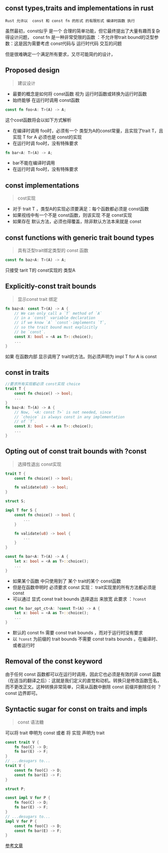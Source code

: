## const types,traits and implementations in rust
    Rust 允许以  const 和 const fn 的形式 的有限形式 编译时函数 执行
虽然最初，const似乎 是一个 合理的简单功能，但它最终提出了大量有趣而复杂得设计问题，
const fn  是一种非常受限的函数
   ：不允许带trait bound的泛型参数：这是因为需要考虑 const代码与 运行时代码 交互的问题

但是很难确定一个满足所有要求，又尽可能简约的设计，


## Proposed design
> 建议设计
* 最要的概念是如何将 const函数 视为 运行时函数或转换为运行时函数
* 始终能够 在运行时调用 const函数

```rust
const fn foo<A: T>(A) -> A;
```
这个cost函数将会以如下方式解析
* 在编译时调用 foo时，必须有一个 类型为A的const常量，且实现了trait T，且 实现 T for A 必须也是 const的实现
* 在运行时调 foo时，没有特殊要求

```rust
fn bar<A: T>(A) -> A;
```
* bar不能在编译时调用
* 在运行时调 foo时，没有特殊要求




## const implementations
> cost实现

* 对于 trait T ，类型A的实现必须要满足：每个函数都必须是 const函数
* 如果视线中有一个不是 const函数，则该实现 不是 const实现
* 如果存在 默认方法，必须也得覆盖，除非默认方法本来就是 const


  
## const functions with generic trait bound types
> 具有泛型trait绑定类型的 const 函数

```rust
const fn baz<A: T>(A) -> A;
```
只接受 tarit T的 const实现的 类型A

## Explicitly-const trait bounds
> 显示const trait 绑定

```rust
fn baz<A: const T>(A) -> A {
    // We can only call a `T` method of `A`
    // in a `const` variable declaration
    // if we know `A` `const`-implements `T`,
    // so the trait bound must explicitly
    // be `const`.
    const X: bool = <A as T>::choice();
    ...
}
```
如果 在函数内部 显示调用了 trait的方法。则必须声明为 impl T for A is const 


## const in traits
```rust
//要求所有实现都必须 const实现 choice
trait T {
    const fn choice() -> bool;
    ...
}
fn baz<A: T>(A) -> A {
    // Now, `<A: const T>` is not needed, since
    // `choice` is always const in any implementation
    // of `T`.
    const X: bool = <A as T>::choice();
    ...
}
```
## Opting out of const trait bounds with ?const
> 选择性退出 const实现

```rust
trait T {
    const fn choice() -> bool;

    fn validate(u8) -> bool;
}

struct S;

impl T for S {
    const fn choice() -> bool {
        ...
    }

    fn validate(u8) -> bool {
        ...
    }
}

const fn bar<A: T>(A) -> A {
    let x: bool = <A as T>::choice();
    ...
}
```
* 如果某个函数 中只使用到了 某个 trait的某个 const函数
* 但是在函数申明时 必须要求 const 实现： trait实现里的所有方法都必须是 const
* 可以通过  显式 const trait bounds 选择退出 来放宽 此要求 ：`?const`

```rust
const fn bar_opt_ct<A: ?const T>(A) -> A {
    let x: bool = <A as T>::choice();
    ...
}
```
* 默认的  const fn  需要 const trait bounds ，而对于运行时没有要求
* 以 `?const` 为前缀的 trait bounds 不需要 const traits bounds 。在编译时、或者运行时


## Removal of the const keyword

由于任何 const 函数都可以在运行时调用，因此它也必须是有效的非 const 函数（在适当的翻译之后）：这就是我们定义的直觉和动机。转换只是修改函数签名，而不更改正文。这种转换非常简单，只需从函数中删除 const 前缀并删除任何 ？const 边界即可。


## Syntactic sugar for const on traits and impls
> const 语法糖

可以将 trait 申明为 const 或者 将 实现 声明为 trait
```rust
const trait V {
    fn foo(C) -> D;
    fn bar(E) -> F;
}
// ...desugars to...
trait V {
    const fn foo(C) -> D;
    const fn bar(E) -> F;
}

struct P;

const impl V for P {
    fn foo(C) -> D;
    fn bar(E) -> F;
}
// ...desugars to...
impl V for P {
    const fn foo(C) -> D;
    const fn bar(E) -> F;
}

```


[参考文章](https://varkor.github.io/blog/2019/01/11/const-types-traits-and-implementations-in-Rust.html)



